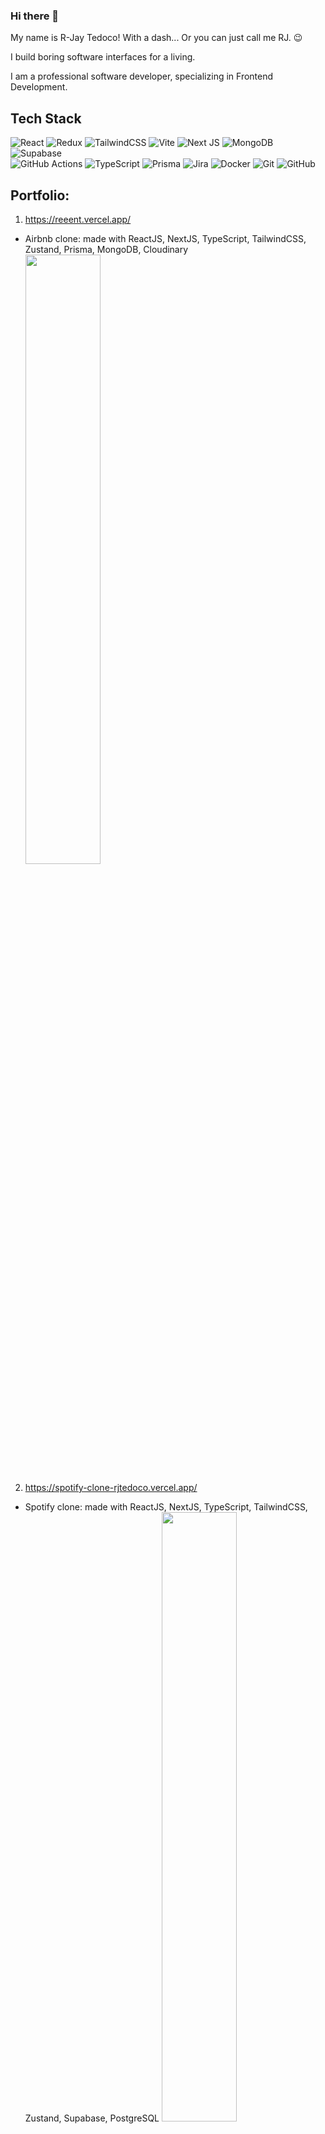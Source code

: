 ### Hi there 👋

My name is R-Jay Tedoco! With a dash... Or you can just call me RJ. 😉

I build boring software interfaces for a living.

I am a professional software developer, specializing in Frontend Development.

## Tech Stack
![React](https://img.shields.io/badge/react-%2320232a.svg?style=for-the-badge&logo=react&logoColor=%2361DAFB)
![Redux](https://img.shields.io/badge/redux-%23593d88.svg?style=for-the-badge&logo=redux&logoColor=white)
![TailwindCSS](https://img.shields.io/badge/tailwindcss-%2338B2AC.svg?style=for-the-badge&logo=tailwind-css&logoColor=white)
![Vite](https://img.shields.io/badge/vite-%23646CFF.svg?style=for-the-badge&logo=vite&logoColor=white)
![Next JS](https://img.shields.io/badge/Next-black?style=for-the-badge&logo=next.js&logoColor=white)
![MongoDB](https://img.shields.io/badge/MongoDB-%234ea94b.svg?style=for-the-badge&logo=mongodb&logoColor=white)
![Supabase](https://img.shields.io/badge/Supabase-3ECF8E?style=for-the-badge&logo=supabase&logoColor=white)\
![GitHub Actions](https://img.shields.io/badge/github%20actions-%232671E5.svg?style=for-the-badge&logo=githubactions&logoColor=white)
![TypeScript](https://img.shields.io/badge/typescript-%23007ACC.svg?style=for-the-badge&logo=typescript&logoColor=white)
![Prisma](https://img.shields.io/badge/Prisma-3982CE?style=for-the-badge&logo=Prisma&logoColor=white)
![Jira](https://img.shields.io/badge/jira-%230A0FFF.svg?style=for-the-badge&logo=jira&logoColor=white)
![Docker](https://img.shields.io/badge/docker-%230db7ed.svg?style=for-the-badge&logo=docker&logoColor=white)
![Git](https://img.shields.io/badge/git-%23F05033.svg?style=for-the-badge&logo=git&logoColor=white)
![GitHub](https://img.shields.io/badge/github-%23121011.svg?style=for-the-badge&logo=github&logoColor=white)

## Portfolio:

1. https://reeent.vercel.app/
- Airbnb clone: made with ReactJS, NextJS, TypeScript, TailwindCSS, Zustand, Prisma, MongoDB, Cloudinary
[<img src="https://github.com/rjtedoco/rjtedoco/assets/62593824/7faef967-3475-4a93-bc42-16b6bd27a354" width="50%">](https://reeent.vercel.app/ "Airbnb Clone")

2. https://spotify-clone-rjtedoco.vercel.app/
- Spotify clone: made with ReactJS, NextJS, TypeScript, TailwindCSS, Zustand, Supabase, PostgreSQL
[<img src="https://github.com/rjtedoco/rjtedoco/assets/62593824/3f1bcc57-d522-4487-a269-7eb17b353d73" width="50%">](https://reeent.vercel.app/ "Spotify Clone")

3. https://github.com/rjtedoco/mern-social-media
- Social media like Facebook: ReactJS, RTK, RTK-Query, NodeJS, Express, MongoDB

## On the other hand, things I've built outside of web... Only look if you're interested! 
-> https://www.youtube.com/playlist?list=PL1WKw5TA93F9g3-bxFlFuTt84tZQYw1Ji

[<img src="https://i3.ytimg.com/vi/VVYLr4dbsOw/maxresdefault.jpg" width="50%">](https://youtu.be/VVYLr4dbsOw "Across The Ocean")
<br>
Across the Ocean: Mobile App

[<img src="https://i3.ytimg.com/vi/kpp0f0KVZu0/maxresdefault.jpg" width="50%">](https://youtu.be/kpp0f0KVZu0 "VR Fitness Alpha")
<br>
VR Fitness

<!--
**rjtedoco/rjtedoco** is a ✨ _special_ ✨ repository because its `README.md` (this file) appears on your GitHub profile.

Here are some ideas to get you started:

- 🔭 I’m currently working on ...
- 🌱 I’m currently learning ...
- 👯 I’m looking to collaborate on ...
- 🤔 I’m looking for help with ...
- 💬 Ask me about ...
- 📫 How to reach me: ...
- 😄 Pronouns: ...
- ⚡ Fun fact: ...
-->

